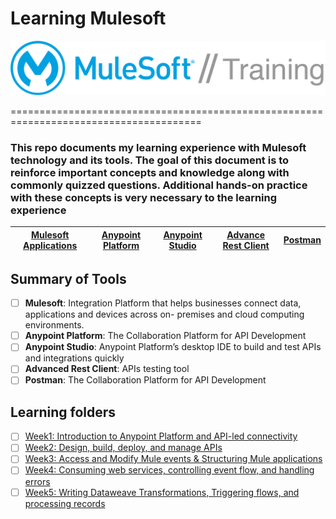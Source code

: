 # Learning Mulesoft 

![](https://github.com/kraynguyen1/LearningMulesoft/blob/main/MuleSoft_training_logo.png)

=======================================================================================

### This repo documents my learning experience with Mulesoft technology and its tools. The goal of this document is to reinforce important concepts and knowledge along with commonly quizzed questions. Additional hands-on practice with these concepts is very necessary to the learning experience


| [Mulesoft Applications](#Summary-of-Tools) | [Anypoint Platform](#Summary-of-Tools) | [Anypoint Studio](#Summary-of-Tools) | [Advance Rest Client](#Summary-of-Tools)| [Postman](#Summary-of-Tools)|
|---------------------------------------------|------------------------------------------|-------------------------------------------------------------|-----------------------------------------------------------------|----------------------------------------------------------------------------|                                                           


## Summary of Tools

- [ ] **Mulesoft**: Integration Platform that helps businesses connect data, applications and devices across on-
premises and cloud computing environments.
- [ ] **Anypoint Platform**: The Collaboration Platform for API Development
- [ ] **Anypoint Studio**: Anypoint Platform’s desktop IDE to build and test APIs and integrations quickly
- [ ] **Advanced Rest Client**: APIs testing tool
- [ ] **Postman**: The Collaboration Platform for API Development

## Learning folders
- [ ] [Week1: Introduction to Anypoint Platform and API-led connectivity](https://github.com/kraynguyen1/LearningMulesoft/tree/main/Week1)
- [ ] [Week2: Design, build, deploy, and manage APIs](https://github.com/kraynguyen1/LearningMulesoft/tree/main/Week2)
- [ ] [Week3: Access and Modify Mule events & Structuring Mule applications](https://github.com/kraynguyen1/LearningMulesoft/tree/main/Week3)
- [ ] [Week4: Consuming web services, controlling event flow, and handling errors](https://github.com/kraynguyen1/LearningMulesoft/tree/main/Week4)
- [ ] [Week5: Writing Dataweave Transformations, Triggering flows, and processing records](https://github.com/kraynguyen1/LearningMulesoft/tree/main/Week5)
